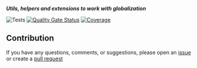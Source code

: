 ***Utils, helpers and extensions to work with globalization***

![Tests](https://github.com/TechNobre/PowerUtils.BuildingBlocks.Data.Extensions.Microsoft.DI/actions/workflows/tests.yml/badge.svg)
[![Quality Gate Status](https://sonarcloud.io/api/project_badges/measure?project=TechNobre_PowerUtils.BuildingBlocks.Data.Extensions.Microsoft.DI&metric=alert_status)](https://sonarcloud.io/summary/new_code?id=TechNobre_PowerUtils.BuildingBlocks.Data.Extensions.Microsoft.DI)
[![Coverage](https://sonarcloud.io/api/project_badges/measure?project=TechNobre_PowerUtils.BuildingBlocks.Data.Extensions.Microsoft.DI&metric=coverage)](https://sonarcloud.io/summary/new_code?id=TechNobre_PowerUtils.BuildingBlocks.Data.Extensions.Microsoft.DI)



## Contribution

If you have any questions, comments, or suggestions, please open an [issue](https://github.com/TechNobre/PowerUtils.BuildingBlocks.Data.Extensions.Microsoft.DI/issues/new/choose) or create a [pull request](https://github.com/TechNobre/PowerUtils.BuildingBlocks.Data.Extensions.Microsoft.DI/compare)
